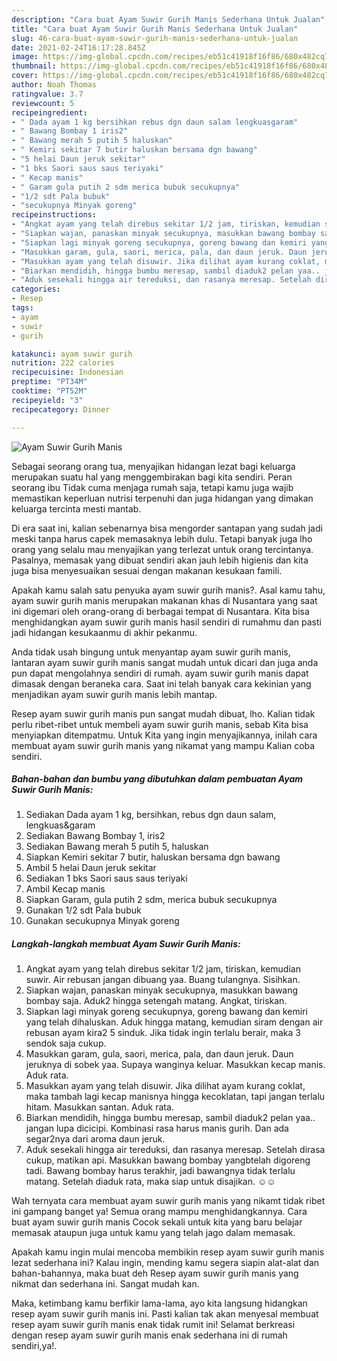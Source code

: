 ```yaml
---
description: "Cara buat Ayam Suwir Gurih Manis Sederhana Untuk Jualan"
title: "Cara buat Ayam Suwir Gurih Manis Sederhana Untuk Jualan"
slug: 46-cara-buat-ayam-suwir-gurih-manis-sederhana-untuk-jualan
date: 2021-02-24T16:17:28.845Z
image: https://img-global.cpcdn.com/recipes/eb51c41918f16f86/680x482cq70/ayam-suwir-gurih-manis-foto-resep-utama.jpg
thumbnail: https://img-global.cpcdn.com/recipes/eb51c41918f16f86/680x482cq70/ayam-suwir-gurih-manis-foto-resep-utama.jpg
cover: https://img-global.cpcdn.com/recipes/eb51c41918f16f86/680x482cq70/ayam-suwir-gurih-manis-foto-resep-utama.jpg
author: Noah Thomas
ratingvalue: 3.7
reviewcount: 5
recipeingredient:
- " Dada ayam 1 kg bersihkan rebus dgn daun salam lengkuasgaram"
- " Bawang Bombay 1 iris2"
- " Bawang merah 5 putih 5 haluskan"
- " Kemiri sekitar 7 butir haluskan bersama dgn bawang"
- "5 helai Daun jeruk sekitar"
- "1 bks Saori saus saus teriyaki"
- " Kecap manis"
- " Garam gula putih 2 sdm merica bubuk secukupnya"
- "1/2 sdt Pala bubuk"
- "secukupnya Minyak goreng"
recipeinstructions:
- "Angkat ayam yang telah direbus sekitar 1/2 jam, tiriskan, kemudian suwir. Air rebusan jangan dibuang yaa. Buang tulangnya. Sisihkan."
- "Siapkan wajan, panaskan minyak secukupnya, masukkan bawang bombay saja. Aduk2 hingga setengah matang. Angkat, tiriskan."
- "Siapkan lagi minyak goreng secukupnya, goreng bawang dan kemiri yang telah dihaluskan. Aduk hingga matang, kemudian siram dengan air rebusan ayam kira2 5 sinduk. Jika tidak ingin terlalu berair, maka 3 sendok saja cukup."
- "Masukkan garam, gula, saori, merica, pala, dan daun jeruk. Daun jeruknya di sobek yaa. Supaya wanginya keluar. Masukkan kecap manis. Aduk rata."
- "Masukkan ayam yang telah disuwir. Jika dilihat ayam kurang coklat, maka tambah lagi kecap manisnya hingga kecoklatan, tapi jangan terlalu hitam. Masukkan santan. Aduk rata."
- "Biarkan mendidih, hingga bumbu meresap, sambil diaduk2 pelan yaa.. jangan lupa dicicipi. Kombinasi rasa harus manis gurih. Dan ada segar2nya dari aroma daun jeruk."
- "Aduk sesekali hingga air tereduksi, dan rasanya meresap. Setelah dirasa cukup, matikan api. Masukkan bawang bombay yangbtelah digoreng tadi. Bawang bombay harus terakhir, jadi bawangnya tidak terlalu matang. Setelah diaduk rata, maka siap untuk disajikan. ☺️☺️"
categories:
- Resep
tags:
- ayam
- suwir
- gurih

katakunci: ayam suwir gurih 
nutrition: 222 calories
recipecuisine: Indonesian
preptime: "PT34M"
cooktime: "PT52M"
recipeyield: "3"
recipecategory: Dinner

---
```



![Ayam Suwir Gurih Manis](https://img-global.cpcdn.com/recipes/eb51c41918f16f86/680x482cq70/ayam-suwir-gurih-manis-foto-resep-utama.jpg)

Sebagai seorang orang tua, menyajikan hidangan lezat bagi keluarga merupakan suatu hal yang menggembirakan bagi kita sendiri. Peran seorang ibu Tidak cuma menjaga rumah saja, tetapi kamu juga wajib memastikan keperluan nutrisi terpenuhi dan juga hidangan yang dimakan keluarga tercinta mesti mantab.

Di era  saat ini, kalian sebenarnya bisa mengorder santapan yang sudah jadi meski tanpa harus capek memasaknya lebih dulu. Tetapi banyak juga lho orang yang selalu mau menyajikan yang terlezat untuk orang tercintanya. Pasalnya, memasak yang dibuat sendiri akan jauh lebih higienis dan kita juga bisa menyesuaikan sesuai dengan makanan kesukaan famili. 



Apakah kamu salah satu penyuka ayam suwir gurih manis?. Asal kamu tahu, ayam suwir gurih manis merupakan makanan khas di Nusantara yang saat ini digemari oleh orang-orang di berbagai tempat di Nusantara. Kita bisa menghidangkan ayam suwir gurih manis hasil sendiri di rumahmu dan pasti jadi hidangan kesukaanmu di akhir pekanmu.

Anda tidak usah bingung untuk menyantap ayam suwir gurih manis, lantaran ayam suwir gurih manis sangat mudah untuk dicari dan juga anda pun dapat mengolahnya sendiri di rumah. ayam suwir gurih manis dapat dimasak dengan beraneka cara. Saat ini telah banyak cara kekinian yang menjadikan ayam suwir gurih manis lebih mantap.

Resep ayam suwir gurih manis pun sangat mudah dibuat, lho. Kalian tidak perlu ribet-ribet untuk membeli ayam suwir gurih manis, sebab Kita bisa menyiapkan ditempatmu. Untuk Kita yang ingin menyajikannya, inilah cara membuat ayam suwir gurih manis yang nikamat yang mampu Kalian coba sendiri.

<!--inarticleads1-->

##### Bahan-bahan dan bumbu yang dibutuhkan dalam pembuatan Ayam Suwir Gurih Manis:

1. Sediakan  Dada ayam 1 kg, bersihkan, rebus dgn daun salam, lengkuas&amp;garam
1. Sediakan  Bawang Bombay 1, iris2
1. Sediakan  Bawang merah 5 putih 5, haluskan
1. Siapkan  Kemiri sekitar 7 butir, haluskan bersama dgn bawang
1. Ambil 5 helai Daun jeruk sekitar
1. Sediakan 1 bks Saori saus saus teriyaki
1. Ambil  Kecap manis
1. Siapkan  Garam, gula putih 2 sdm, merica bubuk secukupnya
1. Gunakan 1/2 sdt Pala bubuk
1. Gunakan secukupnya Minyak goreng




<!--inarticleads2-->

##### Langkah-langkah membuat Ayam Suwir Gurih Manis:

1. Angkat ayam yang telah direbus sekitar 1/2 jam, tiriskan, kemudian suwir. Air rebusan jangan dibuang yaa. Buang tulangnya. Sisihkan.
1. Siapkan wajan, panaskan minyak secukupnya, masukkan bawang bombay saja. Aduk2 hingga setengah matang. Angkat, tiriskan.
1. Siapkan lagi minyak goreng secukupnya, goreng bawang dan kemiri yang telah dihaluskan. Aduk hingga matang, kemudian siram dengan air rebusan ayam kira2 5 sinduk. Jika tidak ingin terlalu berair, maka 3 sendok saja cukup.
1. Masukkan garam, gula, saori, merica, pala, dan daun jeruk. Daun jeruknya di sobek yaa. Supaya wanginya keluar. Masukkan kecap manis. Aduk rata.
1. Masukkan ayam yang telah disuwir. Jika dilihat ayam kurang coklat, maka tambah lagi kecap manisnya hingga kecoklatan, tapi jangan terlalu hitam. Masukkan santan. Aduk rata.
1. Biarkan mendidih, hingga bumbu meresap, sambil diaduk2 pelan yaa.. jangan lupa dicicipi. Kombinasi rasa harus manis gurih. Dan ada segar2nya dari aroma daun jeruk.
1. Aduk sesekali hingga air tereduksi, dan rasanya meresap. Setelah dirasa cukup, matikan api. Masukkan bawang bombay yangbtelah digoreng tadi. Bawang bombay harus terakhir, jadi bawangnya tidak terlalu matang. Setelah diaduk rata, maka siap untuk disajikan. ☺️☺️




Wah ternyata cara membuat ayam suwir gurih manis yang nikamt tidak ribet ini gampang banget ya! Semua orang mampu menghidangkannya. Cara buat ayam suwir gurih manis Cocok sekali untuk kita yang baru belajar memasak ataupun juga untuk kamu yang telah jago dalam memasak.

Apakah kamu ingin mulai mencoba membikin resep ayam suwir gurih manis lezat sederhana ini? Kalau ingin, mending kamu segera siapin alat-alat dan bahan-bahannya, maka buat deh Resep ayam suwir gurih manis yang nikmat dan sederhana ini. Sangat mudah kan. 

Maka, ketimbang kamu berfikir lama-lama, ayo kita langsung hidangkan resep ayam suwir gurih manis ini. Pasti kalian tak akan menyesal membuat resep ayam suwir gurih manis enak tidak rumit ini! Selamat berkreasi dengan resep ayam suwir gurih manis enak sederhana ini di rumah sendiri,ya!.

